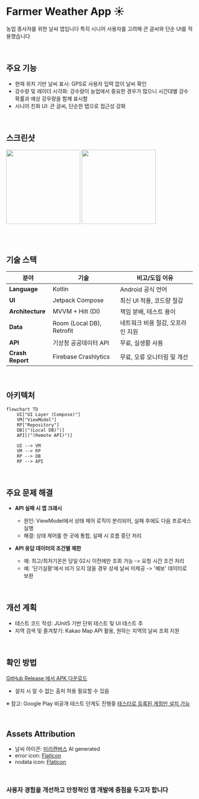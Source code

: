 # Farmer Weather App ☀️

농업 종사자를 위한 날씨 앱입니다
특히 시니어 사용자를 고려해 큰 글씨와 단순 UI를 적용했습니다

<br>
  
## 주요 기능
- 현재 위치 기반 날씨 표시: GPS로 사용자 입력 없이 날씨 확인
- 강수량 및 레이더 시각화: 강수량이 농업에서 중요한 경우가 많으니 시간대별 강수확률과 예상 강우량을 함께 표시함
- 시니어 친화 UI: 큰 글씨, 단순한 탭으로 접근성 강화

<br>

## 스크린샷
<p float="left">
  <img src="https://github.com/user-attachments/assets/04264140-0333-48bc-bc56-60ebe47519f2" width="200"/>
  <img src="docs/demo.gif" width="200"/>
</p>

<br>
<br>

## 기술 스택
| 분야            | 기술                        | 비고/도입 이유            |
|-----------------|-----------------------------|---------------------|
| **Language**    | Kotlin                      | Android 공식 언어       |
| **UI**          | Jetpack Compose             | 최신 UI 적용, 코드량 절감    |
| **Architecture**| MVVM + Hilt (DI)            | 책임 분배, 테스트 용이       |
| **Data**        | Room (Local DB), Retrofit   | 네트워크 비용 절감, 오프라인 지원 |
| **API**         | 기상청 공공데이터 API       | 무료, 실생활 사용          |
| **Crash Report**| Firebase Crashlytics        | 무료, 오류 모니터링 및 개선    |

<br>

## 아키텍처
```mermaid
flowchart TD
    UI["UI Layer (Compose)"]
    VM["ViewModel"]
    RP["Repository"]
    DB[("(Local DB)")]
    API[("(Remote API)")]

    UI --> VM
    VM --> RP
    RP --> DB
    RP --> API

```

<br>

## 주요 문제 해결
- **API 실패 시 앱 크래시**
  - 원인: ViewModel에서 상태 제어 로직이 분리되어, 실패 후에도 다음 프로세스 실행
  - 해결: 상태 제어를 한 곳에 통합, 실패 시 흐름 중단 처리

- **API 응답 데이터의 조건별 제한**
  - 예: 최고/최저기온은 당일 02시 이전에만 조회 가능 -> 요청 시간 조건 처리
  - 예: '단기실황'에서 비가 오지 않을 경우 상세 날씨 미제공 -> '예보' 데이터로 보완

<br>

## 개선 계획
- 테스트 코드 작성: JUnit5 기반 단위 테스트 및 UI 테스트 추
- 지역 검색 및 즐겨찾기: Kakao Map API 활용, 원하는 지역의 날씨 조회 지원

<br>

## 확인 방법
[GitHub Release 에서 APK 다운로드](https://github.com/DodoNehir/FarmerWeatherApp/releases/tag/v1.0.0)
- 설치 시 알 수 없는 출처 허용 필요할 수 있음

※ 참고: Google Play 비공개 테스트 단계도 진행중
[테스터로 등록된 계정만 설치 가능](https://play.google.com/store/apps/details?id=com.farmer.weather)

<br>

## Assets Attribution
- 날씨 아이콘: [미리캔버스](https://www.miricanvas.com/) AI generated
- error icon: [Flaticon](https://www.flaticon.com/free-icons/cross)
- nodata icon: [Flaticon](https://www.flaticon.com/free-icons/cancel)

<br>

### **사용자 경험을 개선하고 안정적인 앱 개발에 중점을 두고자 합니다**